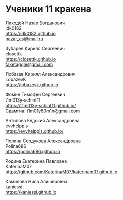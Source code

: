 # Ученики 11 кракена


Лиходей Назар Богданович \
idk0182 \
https://idk0182.github.io \
nazar_csi@mail.ru

Зубарев Кирилл Сергеевич  \
closettk \
https://closettk.github.io \
faketaggle@gmail.com

Лобазев Кирилл Александрович \
LobazevK \
https://lobazevk.github.io

Фомин Тимофей Сергеевич \
t1m013y-schinf11 \
https://t1m013y-schinf11.github.io/ \
Сдамгиа: t1m01y80m1n@gmail.com

Антипова Евдокия Александровна  \
evvhelppls  \
https://evvhelppls.github.io/

Полина Сердукова Александровна  \
Polina686 \
https://polina686.github.io

Родина Екатерина Павловна \
KaterinaM07 \
https://github.com/KaterinaM07/katerinam07.github.io

Камилова Ниса Алишеровна \
kaniessi \
https://kaniessi.github.io
